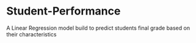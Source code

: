 # Student-Performance
A Linear Regression model build to predict students final grade based on their characteristics

